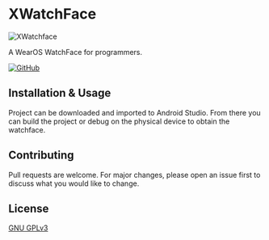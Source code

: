 # XWatchFace

![XWatchface](https://github.com/XDoubleU/xwatchface/blob/master/XWatchface/app/src/main/res/drawable-nodpi/preview.png)

A WearOS WatchFace for programmers.

[![GitHub](https://img.shields.io/github/license/XDoubleU/XWatchface?style=flat-square)](https://github.com/XDoubleU/XWatchface/blob/master/LICENSE)


## Installation & Usage
Project can be downloaded and imported to Android Studio. From there you can build the project or debug on the physical device to obtain the watchface.

## Contributing
Pull requests are welcome. For major changes, please open an issue first to discuss what you would like to change.

## License
[GNU GPLv3](https://github.com/XDoubleU/XWatchface/blob/master/LICENSE)
